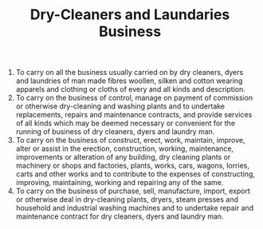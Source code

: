 ﻿---
title: "Dry-Cleaners and Laundaries Business"
weight: 318
layout: docs
---


1. To carry on all the business usually carried on by dry cleaners, dyers and laundries of man made fibres woollen, silken and cotton wearing apparels and clothing or cloths of every and all kinds and description.
2. To carry on the business of control, manage on payment of commission or otherwise dry-cleaning and washing plants and to undertake replacements, repairs and maintenance contracts, and provide services of all kinds which may be deemed necessary or convenient for the running of business of dry cleaners, dyers and laundry man.
3. To carry on the business of construct, erect, work, maintain, improve, alter or assist in the erection, construction, working, maintenance, improvements or alteration of any building, dry cleaning plants or machinery or shops and factories, plants, works, cars, wagons, lorries, carts and other works and to contribute to the expenses of constructing, improving, maintaining, working and repairing any of the same.
4. To carry on the business of purchase, sell, manufacture, import, export or otherwise deal in dry-cleaning plants, dryers, steam presses and household and industrial washing machines and to undertake repair and maintenance contract for dry cleaners, dyers and laundry man.
